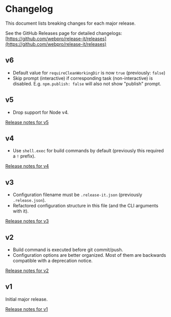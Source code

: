 # Changelog

This document lists breaking changes for each major release.

See the GitHub Releases page for detailed changelogs: [https://github.com/webpro/release-it/releases](https://github.com/webpro/release-it/releases)

## v6

* Default value for `requireCleanWorkingDir` is now `true` (previously: `false`)
* Skip prompt (interactive) if corresponding task (non-interactive) is disabled.
  E.g. `npm.publish: false` will also not show "publish" prompt.

## v5

* Drop support for Node v4.

[Release notes for v5](https://github.com/webpro/release-it/releases/tag/5.0.0-beta.0)

## v4

* Use `shell.exec` for build commands by default (previously this required a `!` prefix).

[Release notes for v4](https://github.com/webpro/release-it/releases/tag/4.0.0-rc.0)

## v3

* Configuration filename must be `.release-it.json` (previously `.release.json`).
* Refactored configuration structure in this file (and the CLI arguments with it).

[Release notes for v3](https://github.com/webpro/release-it/releases/tag/3.0.0)

## v2

* Build command is executed before git commit/push.
* Configuration options are better organized. Most of them are backwards compatible with a deprecation notice.

[Release notes for v2](https://github.com/webpro/release-it/releases/tag/2.0.0)

## v1

Initial major release.

[Release notes for v1](https://github.com/webpro/release-it/releases/tag/1.0.0)
